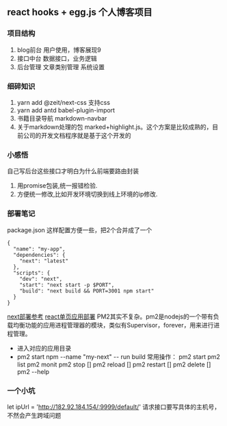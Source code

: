 ## react hooks + egg.js 个人博客项目

### 项目结构
1. blog前台 用户使用，博客展现9
2. 接口中台  数据接口，业务逻辑
3. 后台管理  文章类别管理 系统设置

### 细碎知识
1. yarn add @zeit/next-css   支持css
2. yarn add antd  babel-plugin-import  
3. 书籍目录导航 markdown-navbar
4. 关于markdown处理的包  marked+highlight.js。这个方案是比较成熟的，目前公司的开发文档程序就是基于这个开发的



### 小感悟
自己写后台这些接口才明白为什么前端要路由封装
1. 用promise包装,统一报错检验.
2. 方便统一修改,比如开发环境切换到线上环境的ip修改.


### 部署笔记
package.json  这样配置方便一些，把2个合并成了一个
```
{
  "name": "my-app",
  "dependencies": {
    "next": "latest"
  },
  "scripts": {
    "dev": "next",
    "start": "next start -p $PORT",
    "build": "next build && PORT=3001 npm start"  
  }
}
```
[next部署参考](https://segmentfault.com/a/1190000012774650)
[react单页应用部署](https://segmentfault.com/a/1190000012675012)
PM2其实不复杂。pm2是nodejs的一个带有负载均衡功能的应用进程管理器的模块，类似有Supervisor，forever，用来进行进程管理。
- 进入对应的应用目录
- pm2 start npm --name "my-next" -- run build
常用操作：
pm2 start 
pm2 list 
pm2 monit
pm2 stop []
pm2 reload []
pm2 restart []
pm2 delete []
pm2 --help


### 一个小坑
let ipUrl = 'http://182.92.184.154/:9999/default/' 
请求接口要写具体的主机号，不然会产生跨域问题
